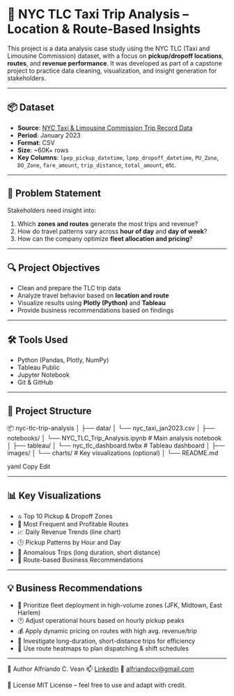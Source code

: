 # 🗽 NYC TLC Taxi Trip Analysis – Location & Route-Based Insights

This project is a data analysis case study using the NYC TLC (Taxi and Limousine Commission) dataset, with a focus on **pickup/dropoff locations**, **routes**, and **revenue performance**. It was developed as part of a capstone project to practice data cleaning, visualization, and insight generation for stakeholders.

---

## 📦 Dataset

- **Source**: [NYC Taxi & Limousine Commission Trip Record Data](https://www.nyc.gov/site/tlc/about/tlc-trip-record-data.page)
- **Period**: January 2023
- **Format**: CSV
- **Size**: ~60K+ rows
- **Key Columns**: `lpep_pickup_datetime`, `lpep_dropoff_datetime`, `PU_Zone`, `DO_Zone`, `fare_amount`, `trip_distance`, `total_amount`, etc.

---

## 🎯 Problem Statement

Stakeholders need insight into:

1. Which **zones and routes** generate the most trips and revenue?
2. How do travel patterns vary across **hour of day** and **day of week**?
3. How can the company optimize **fleet allocation and pricing**?

---

## 🔍 Project Objectives

- Clean and prepare the TLC trip data
- Analyze travel behavior based on **location and route**
- Visualize results using **Plotly (Python)** and **Tableau**
- Provide business recommendations based on findings

---

## 🛠️ Tools Used

- Python (Pandas, Plotly, NumPy)
- Tableau Public
- Jupyter Notebook
- Git & GitHub

---

## 📁 Project Structure

📦 nyc-tlc-trip-analysis
│
├── data/
│ └── nyc_taxi_jan2023.csv
│
├── notebooks/
│ └── NYC_TLC_Trip_Analysis.ipynb # Main analysis notebook
│
├── tableau/
│ └── nyc_tlc_dashboard.twbx # Tableau dashboard
│
├── images/
│ └── charts/ # Key visualizations (optional)
│
└── README.md

yaml
Copy
Edit

---

## 📊 Key Visualizations

- 🔝 Top 10 Pickup & Dropoff Zones
- 🔁 Most Frequent and Profitable Routes
- 📈 Daily Revenue Trends (line chart)
- 🕒 Pickup Patterns by Hour and Day
- 🚩 Anomalous Trips (long duration, short distance)
- 💼 Route-based Business Recommendations

---

## 💡 Business Recommendations

- 🚕 Prioritize fleet deployment in high-volume zones (JFK, Midtown, East Harlem)
- 🕐 Adjust operational hours based on hourly pickup peaks
- 💰 Apply dynamic pricing on routes with high avg. revenue/trip
- 🧭 Investigate long-duration, short-distance trips for efficiency
- 🧩 Use route heatmaps to plan dispatching & shift schedules

---


🙋 Author
Alfriando C. Vean
📫 [LinkedIn](https://www.linkedin.com/in/alfriandocvean/)
📧 alfriandocv@gmail.com

📃 License
MIT License – feel free to use and adapt with credit.
